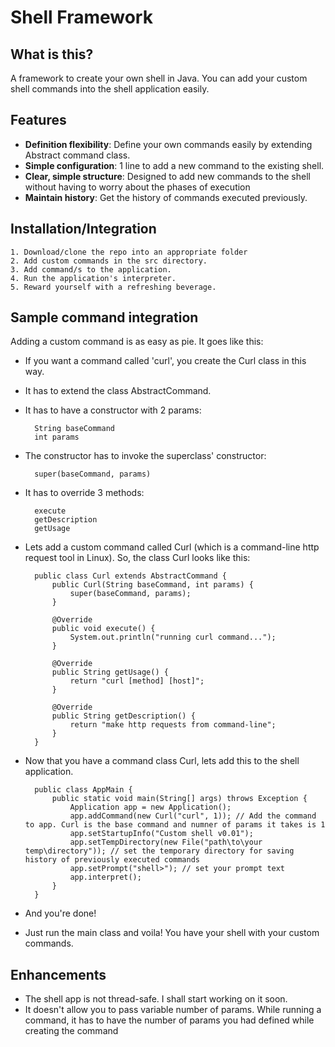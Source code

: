 # Shell Framework

## What is this?

A framework to create your own shell in Java. 
You can add your custom shell commands into the shell application easily.

## Features

* **Definition flexibility**: Define your own commands easily by extending Abstract command class.
* **Simple configuration**: 1 line to add a new command to the existing shell.
* **Clear, simple structure**: Designed to add new commands to the shell without having to worry about the phases of execution
* **Maintain history**: Get the history of commands executed previously.


## Installation/Integration
	1. Download/clone the repo into an appropriate folder
	2. Add custom commands in the src directory.
	3. Add command/s to the application.
	4. Run the application's interpreter.
	5. Reward yourself with a refreshing beverage. 

## Sample command integration

Adding a custom command is as easy as pie. It goes like this:
* If you want a command called 'curl', you create the Curl class in this way.
* It has to extend the class AbstractCommand.
* It has to have a constructor with 2 params:

		String baseCommand
		int params
		
* The constructor has to invoke the superclass' constructor:
 
		super(baseCommand, params)
		
* It has to override 3 methods:

		execute
		getDescription
		getUsage

	
* Lets add a custom command called Curl (which is a command-line http request tool in Linux). So, the class Curl looks like this:

		public class Curl extends AbstractCommand {
			public Curl(String baseCommand, int params) {
				super(baseCommand, params);
			}
			
			@Override
			public void execute() {
				System.out.println("running curl command...");
			}
	
			@Override
			public String getUsage() {
				return "curl [method] [host]";
			}
	
			@Override
			public String getDescription() {
				return "make http requests from command-line";
			}
		}

* Now that you have a command class Curl, lets add this to the shell application.

		public class AppMain {
			public static void main(String[] args) throws Exception {
				Application app = new Application();
				app.addCommand(new Curl("curl", 1)); // Add the command to app. Curl is the base command and numner of params it takes is 1
				app.setStartupInfo("Custom shell v0.01");
				app.setTempDirectory(new File("path\to\your temp\directory")); // set the temporary directory for saving history of previously executed commands
				app.setPrompt("shell>"); // set your prompt text
				app.interpret();
			}
		}
	
* And you're done! 
* Just run the main class and voila! You have your shell with your custom commands.

## Enhancements
* The shell app is not thread-safe. I shall start working on it soon.
* It doesn't allow you to pass variable number of params. While running a command, it has to have the number of params you had defined while creating the command